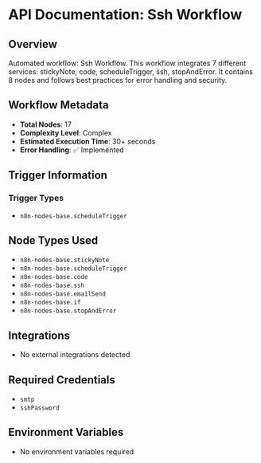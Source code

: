 # API Documentation: Ssh Workflow

## Overview
Automated workflow: Ssh Workflow. This workflow integrates 7 different services: stickyNote, code, scheduleTrigger, ssh, stopAndError. It contains 8 nodes and follows best practices for error handling and security.

## Workflow Metadata
- **Total Nodes**: 17
- **Complexity Level**: Complex
- **Estimated Execution Time**: 30+ seconds
- **Error Handling**: ✅ Implemented

## Trigger Information
### Trigger Types
- `n8n-nodes-base.scheduleTrigger`

## Node Types Used
- `n8n-nodes-base.stickyNote`
- `n8n-nodes-base.scheduleTrigger`
- `n8n-nodes-base.code`
- `n8n-nodes-base.ssh`
- `n8n-nodes-base.emailSend`
- `n8n-nodes-base.if`
- `n8n-nodes-base.stopAndError`

## Integrations
- No external integrations detected

## Required Credentials
- `smtp`
- `sshPassword`

## Environment Variables
- No environment variables required
